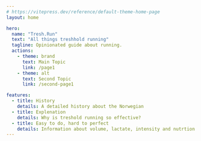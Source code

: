 ```yaml
---
# https://vitepress.dev/reference/default-theme-home-page
layout: home

hero:
  name: "Tresh.Run"
  text: "All things treshhold running"
  tagline: Opinionated guide about running.
  actions:
    - theme: brand
      text: Main Topic
      link: /page1
    - theme: alt
      text: Second Topic
      link: /second-page1

features:
  - title: History
    details: A detailed history about the Norwegian 
  - title: Explenation
    details: Why is treshold running so effective?
  - title: Easy to do, hard to perfect
    details: Information about volume, lactate, intensity and nutrtion
---
```


